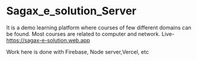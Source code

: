 # Sagax_e_solution_Server
It is a demo learning platform where courses of few different domains can be found. Most courses are related to computer and network. Live- https://sagax-e-solution.web.app

Work here is done with Firebase, Node server,Vercel, etc
